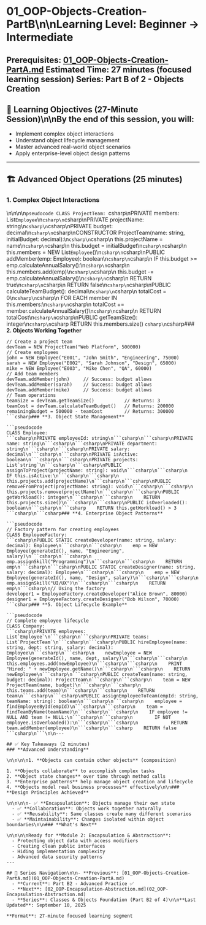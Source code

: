 # 01_OOP-Objects-Creation-PartB\n\n**Learning Level**: Beginner → Intermediate

**Prerequisites**: [01_OOP-Objects-Creation-PartA.md](01_OOP-Objects-Creation-PartA.md)
**Estimated Time**: 27 minutes (focused learning session)
**Series**: Part B of 2 - Objects Creation
---

## 🎯 Learning Objectives (27-Minute Session)\n\nBy the end of this session, you will:
  - Implement complex object interactions
  - Understand object lifecycle management
  - Master advanced real-world object scenarios
  - Apply enterprise-level object design patterns
---

## 🏗️ Advanced Object Operations (25 minutes)
### **1. Complex Object Interactions**

\n\n\n\n```pseudocode
CLASS ProjectTeam:
```csharp\nPRIVATE members: List`Employee`\n```csharp\n```csharp\nPRIVATE projectName: string\n```csharp\n```csharp\nPRIVATE budget: decimal\n```csharp\n```csharp\nCONSTRUCTOR ProjectTeam(name: string, initialBudget: decimal):\n```csharp\n```csharp\n    this.projectName = name\n```csharp\n```csharp\n    this.budget = initialBudget\n```csharp\n```csharp\n    this.members = NEW List`Employee`()\n```csharp\n```csharp\nPUBLIC addMember(emp: Employee): boolean\n```csharp\n```csharp\n    IF this.budget >= emp.calculateAnnualSalary():\n```csharp\n```csharp\n        this.members.add(emp)\n```csharp\n```csharp\n        this.budget -= emp.calculateAnnualSalary()\n```csharp\n```csharp\n        RETURN true\n```csharp\n```csharp\n    RETURN false\n```csharp\n```csharp\nPUBLIC calculateTeamBudget(): decimal\n```csharp\n```csharp\n    totalCost = 0\n```csharp\n```csharp\n    FOR EACH member IN this.members:\n```csharp\n```csharp\n        totalCost += member.calculateAnnualSalary()\n```csharp\n```csharp\n    RETURN totalCost\n```csharp\n```csharp\nPUBLIC getTeamSize(): integer\n```csharp\n```csharp    RETURN this.members.size()
```csharp\n```csharp### **2. Objects Working Together**

```pseudocode
// Create a project team
devTeam = NEW ProjectTeam("Web Platform", 500000)
// Create employees
john = NEW Employee("E001", "John Smith", "Engineering", 75000)
sarah = NEW Employee("E002", "Sarah Johnson", "Design", 65000)
mike = NEW Employee("E003", "Mike Chen", "QA", 60000)
// Add team members
devTeam.addMember(john)     // Success: budget allows
devTeam.addMember(sarah)    // Success: budget allows
devTeam.addMember(mike)     // Success: budget allows
// Team operations
teamSize = devTeam.getTeamSize()           // Returns: 3
teamCost = devTeam.calculateTeamBudget()   // Returns: 200000
remainingBudget = 500000 - teamCost        // Returns: 300000
```csharp### **3. Object State Management**

```pseudocode
CLASS Employee:
```csharp\nPRIVATE employeeId: string\n```csharp\n```csharp\nPRIVATE name: string\n```csharp\n```csharp\nPRIVATE department: string\n```csharp\n```csharp\nPRIVATE salary: decimal\n```csharp\n```csharp\nPRIVATE isActive: boolean\n```csharp\n```csharp\nPRIVATE projects: List`string`\n```csharp\n```csharp\nPUBLIC assignToProject(projectName: string): void\n```csharp\n```csharp\n    IF this.isActive:\n```csharp\n```csharp\n        this.projects.add(projectName)\n```csharp\n```csharp\nPUBLIC removeFromProject(projectName: string): void\n```csharp\n```csharp\n    this.projects.remove(projectName)\n```csharp\n```csharp\nPUBLIC getWorkload(): integer\n```csharp\n```csharp\n    RETURN this.projects.size()\n```csharp\n```csharp\nPUBLIC isOverloaded(): boolean\n```csharp\n```csharp    RETURN this.getWorkload() > 3
```csharp\n```csharp### **4. Enterprise Object Patterns**

```pseudocode
// Factory pattern for creating employees
CLASS EmployeeFactory:
```csharp\nPUBLIC STATIC createDeveloper(name: string, salary: decimal): Employee\n```csharp\n```csharp\n    emp = NEW Employee(generateId(), name, "Engineering", salary)\n```csharp\n```csharp\n    emp.assignSkill("Programming")\n```csharp\n```csharp\n    RETURN emp\n```csharp\n```csharp\nPUBLIC STATIC createDesigner(name: string, salary: decimal): Employee\n```csharp\n```csharp\n    emp = NEW Employee(generateId(), name, "Design", salary)\n```csharp\n```csharp\n    emp.assignSkill("UI/UX")\n```csharp\n```csharp\n    RETURN emp\n```csharp\n// Using the factory
developer1 = EmployeeFactory.createDeveloper("Alice Brown", 80000)
designer1 = EmployeeFactory.createDesigner("Bob Wilson", 70000)
```csharp### **5. Object Lifecycle Example**

```pseudocode
// Complete employee lifecycle
CLASS Company:
```csharp\nPRIVATE employees: List`Employee`\n```csharp\n```csharp\nPRIVATE teams: List`ProjectTeam`\n```csharp\n```csharp\nPUBLIC hireEmployee(name: string, dept: string, salary: decimal): Employee\n```csharp\n```csharp\n    newEmployee = NEW Employee(generateId(), name, dept, salary)\n```csharp\n```csharp\n    this.employees.add(newEmployee)\n```csharp\n```csharp\n    PRINT "Hired: " + newEmployee.getName()\n```csharp\n```csharp\n    RETURN newEmployee\n```csharp\n```csharp\nPUBLIC createTeam(name: string, budget: decimal): ProjectTeam\n```csharp\n```csharp\n    team = NEW ProjectTeam(name, budget)\n```csharp\n```csharp\n    this.teams.add(team)\n```csharp\n```csharp\n    RETURN team\n```csharp\n```csharp\nPUBLIC assignEmployeeToTeam(empId: string, teamName: string): boolean\n```csharp\n```csharp\n    employee = findEmployeeById(empId)\n```csharp\n```csharp\n    team = findTeamByName(teamName)\n```csharp\n```csharp\n    IF employee != NULL AND team != NULL:\n```csharp\n```csharp\n        IF NOT employee.isOverloaded():\n```csharp\n```csharp\n            RETURN team.addMember(employee)\n```csharp\n```csharp    RETURN false
```csharp\n```\n\n---

## ✅ Key Takeaways (2 minutes)
### **Advanced Understanding**

\n\n\n\n1. **Objects can contain other objects** (composition)

1. **Objects collaborate** to accomplish complex tasks
2. **Object state changes** over time through method calls
3. **Enterprise patterns** help manage object creation and lifecycle
4. **Objects model real business processes** effectively\n\n### **Design Principles Achieved**

\n\n\n\n- ✅ **Encapsulation**: Objects manage their own state
  - ✅ **Collaboration**: Objects work together naturally
  - ✅ **Reusability**: Same classes create many different scenarios
  - ✅ **Maintainability**: Changes isolated within object boundaries\n\n### **What's Next**

\n\n\n\nReady for **Module 2: Encapsulation & Abstraction**:
  - Protecting object data with access modifiers
  - Creating clean public interfaces
  - Hiding implementation complexity
  - Advanced data security patterns
---

## 🔗 Series Navigation\n\n- **Previous**: [01_OOP-Objects-Creation-PartA.md](01_OOP-Objects-Creation-PartA.md)
  - **Current**: Part B2 - Advanced Practice ✅
  - **Next**: [02_OOP-Encapsulation-Abstraction.md](02_OOP-Encapsulation-Abstraction.md)
  - **Series**: Classes & Objects Foundation (Part B2 of 4)\n\n**Last Updated**: September 10, 2025

**Format**: 27-minute focused learning segment

